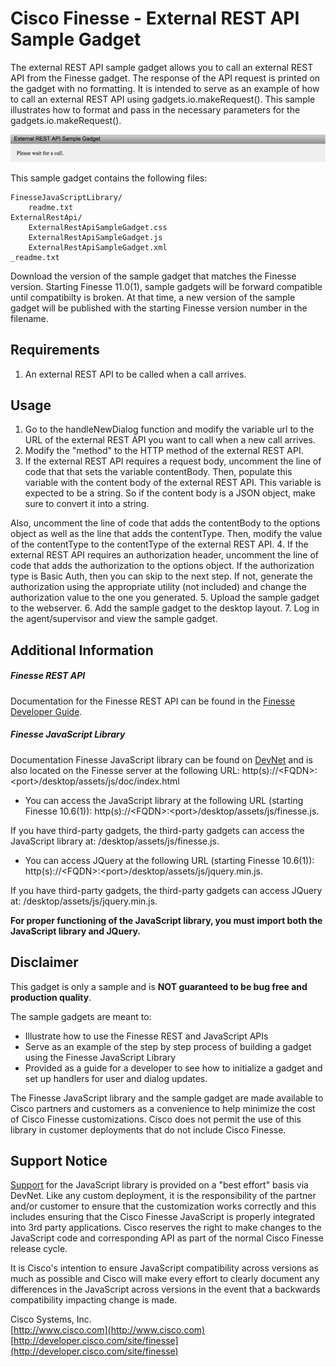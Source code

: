 # Cisco Finesse - External REST API Sample Gadget
The external REST API sample gadget allows you to call an external REST API from the Finesse gadget. The response of the API request is printed on the gadget with no formatting. It is intended to serve as an example of how to call an external REST API using gadgets.io.makeRequest(). This sample illustrates how to format and pass in the necessary parameters for the gadgets.io.makeRequest().

![Sample Gadget Screenshot](Screenshot.png)

This sample gadget contains the following files:

	FinesseJavaScriptLibrary/
		readme.txt
	ExternalRestApi/
		ExternalRestApiSampleGadget.css
		ExternalRestApiSampleGadget.js
		ExternalRestApiSampleGadget.xml
	_readme.txt

Download the version of the sample gadget that matches the Finesse version. Starting Finesse 11.0(1), sample gadgets will be forward compatible until compatibilty is broken. At that time, a new version of the sample gadget will be published with the starting Finesse version number in the filename.

## Requirements

1. An external REST API to be called when a call arrives.

## Usage
1. Go to the handleNewDialog function and modify the variable url to the URL of the external REST API you want to call when a new call arrives.
2. Modify the "method" to the HTTP method of the external REST API.
3. If the external REST API requires a request body, uncomment the line of code that that sets the variable contentBody. Then, populate this variable with the content body of the external REST API. This variable is expected to be a string. So if the content body is a JSON object, make sure to convert it into a string.

 Also, uncomment the line of code that adds the contentBody to the options object as well as the line that adds the contentType. Then, modify the value of the contentType to the contentType of the external REST API.
4. If the external REST API requires an authorization header, uncomment the line of code that adds the authorization to the options object. If the authorization type is Basic Auth, then you can skip to the next step. If not, generate the authorization using the appropriate utility (not included) and change the authorization value to the one you generated.
5. Upload the sample gadget to the webserver.
6. Add the sample gadget to the desktop layout.
7. Log in the agent/supervisor and view the sample gadget.

## Additional Information
##### Finesse REST API
Documentation for the Finesse REST API can be found in the [Finesse Developer Guide](https://developer.cisco.com/site/finesse/docs/#rest-api-dev-guide).

##### Finesse JavaScript Library
Documentation Finesse JavaScript library can be found on [DevNet](https://developer.cisco.com/site/finesse/docs/#javascript-library) and is also located on the Finesse server at the following URL: http(s)://&lt;FQDN&gt;:&lt;port&gt;/desktop/assets/js/doc/index.html

- You can access the JavaScript library at the following URL (starting Finesse 10.6(1)): http(s)://&lt;FQDN&gt;:&lt;port&gt;/desktop/assets/js/finesse.js.

 If you have third-party gadgets, the third-party gadgets can access the JavaScript library at: /desktop/assets/js/finesse.js.

- You can access JQuery at the following URL (starting Finesse 10.6(1)): http(s)://&lt;FQDN&gt;:&lt;port&gt;/desktop/assets/js/jquery.min.js.

 If you have third-party gadgets, the third-party gadgets can access JQuery at: /desktop/assets/js/jquery.min.js.

**For proper functioning of the JavaScript library, you must import both the JavaScript library and JQuery.**

## Disclaimer
This gadget is only a sample and is **NOT guaranteed to be bug free and production quality**.

The sample gadgets are meant to:
- Illustrate how to use the Finesse REST and JavaScript APIs
- Serve as an example of the step by step process of building a gadget using the Finesse JavaScript Library
- Provided as a guide for a developer to see how to initialize a gadget and set up handlers for user and dialog updates.

The Finesse JavaScript library and the sample gadget are made available to Cisco partners and customers as a convenience to help minimize the cost of Cisco Finesse customizations. Cisco does not permit the use of this library in customer deployments that do not include Cisco Finesse.

## Support Notice
[Support](http://developer.cisco.com/site/devnet/support) for the JavaScript library is provided on a "best effort" basis via DevNet. Like any custom deployment, it is the responsibility of the partner and/or customer to ensure that the customization works correctly and this includes ensuring that the Cisco Finesse JavaScript is properly integrated into 3rd party applications. Cisco reserves the right to make changes to the JavaScript code and corresponding API as part of the normal Cisco Finesse release cycle.

It is Cisco's intention to ensure JavaScript compatibility across versions as much as possible and Cisco will make every effort to clearly document any differences in the JavaScript across versions in the event that a backwards compatibility impacting change is made.

Cisco Systems, Inc.<br>
[http://www.cisco.com](http://www.cisco.com)<br>
[http://developer.cisco.com/site/finesse](http://developer.cisco.com/site/finesse)
